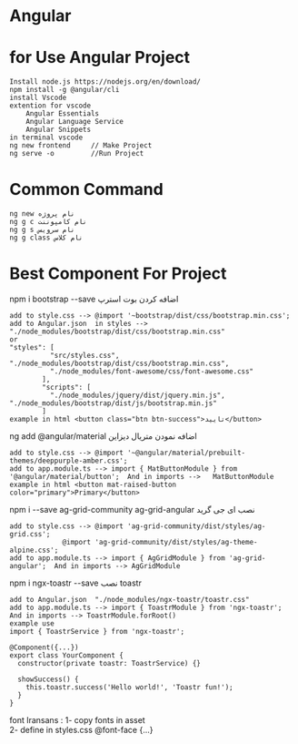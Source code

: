# Angular
# for Use Angular Project
	Install node.js https://nodejs.org/en/download/
	npm install -g @angular/cli
	install Vscode
	extention for vscode
		Angular Essentials
		Angular Language Service
		Angular Snippets
	in terminal vscode
	ng new frontend     // Make Project                 
	ng serve -o         //Run Project
	
#  Common Command
	ng new نام پروژه
	ng g c نام کامپوننت
	ng g s نام سرویس
	ng g class نام کلاس
# Best Component For Project

npm i bootstrap --save اضافه کردن بوت استرپ

	add to style.css --> @import '~bootstrap/dist/css/bootstrap.min.css';
	add to Angular.json  in styles --> "./node_modules/bootstrap/dist/css/bootstrap.min.css"
	or
	"styles": [
              "src/styles.css", "./node_modules/bootstrap/dist/css/bootstrap.min.css",
              "./node_modules/font-awesome/css/font-awesome.css"
            ],
            "scripts": [
              "./node_modules/jquery/dist/jquery.min.js", "./node_modules/bootstrap/dist/js/bootstrap.min.js"
            ]
	example in html <button class="btn btn-success">تایید</button>

ng add @angular/material        اضافه نمودن متریال دیزاین
	
	add to style.css --> @import '~@angular/material/prebuilt-themes/deeppurple-amber.css';
	add to app.module.ts --> import { MatButtonModule } from '@angular/material/button';  And in imports -->   MatButtonModule
	example in html <button mat-raised-button color="primary">Primary</button>	
	
npm i --save ag-grid-community ag-grid-angular                  نصب ای جی گرید

	add to style.css --> @import 'ag-grid-community/dist/styles/ag-grid.css';  
			     @import 'ag-grid-community/dist/styles/ag-theme-alpine.css'; 
	add to app.module.ts --> import { AgGridModule } from 'ag-grid-angular';  And in imports --> AgGridModule
	
npm i ngx-toastr --save   نصب toastr

	add to Angular.json  "./node_modules/ngx-toastr/toastr.css"
	add to app.module.ts --> import { ToastrModule } from 'ngx-toastr'; And in imports --> ToastrModule.forRoot()
	example use 
	import { ToastrService } from 'ngx-toastr';

	@Component({...})
	export class YourComponent {
	  constructor(private toastr: ToastrService) {}

	  showSuccess() {
	    this.toastr.success('Hello world!', 'Toastr fun!');
	  }
	}

font Iransans : 
	1- copy fonts in asset		 
	2- define in styles.css @font-face {...}

	


